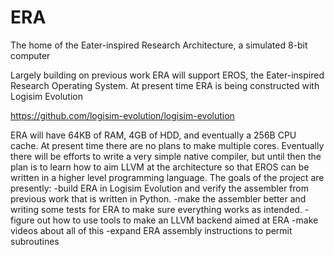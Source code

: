 # ERA
The home of the Eater-inspired Research Architecture, a simulated 8-bit computer

Largely building on previous work ERA will support EROS, the Eater-inspired Research Operating System.
At present time ERA is being constructed with Logisim Evolution

https://github.com/logisim-evolution/logisim-evolution

ERA will have 64KB of RAM, 4GB of HDD, and eventually a 256B CPU cache.
At present time there are no plans to make multiple cores.
Eventually there will be efforts to write a very simple native compiler, but until then the plan is to learn how to aim LLVM at the architecture so that EROS can be written in a higher level programming language.
The goals of the project are presently:
-build ERA in Logisim Evolution and verify the assembler from previous work that is written in Python.
-make the assembler better and writing some tests for ERA to make sure everything works as intended.
-figure out how to use tools to make an LLVM backend aimed at ERA
-make videos about all of this
-expand ERA assembly instructions to permit subroutines

